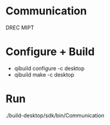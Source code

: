 # Communication
DREC MIPT
# Configure + Build
+ qibuild configure -c desktop
+ qibuild make -c desktop
# Run
./build-desktop/sdk/bin/Communication
